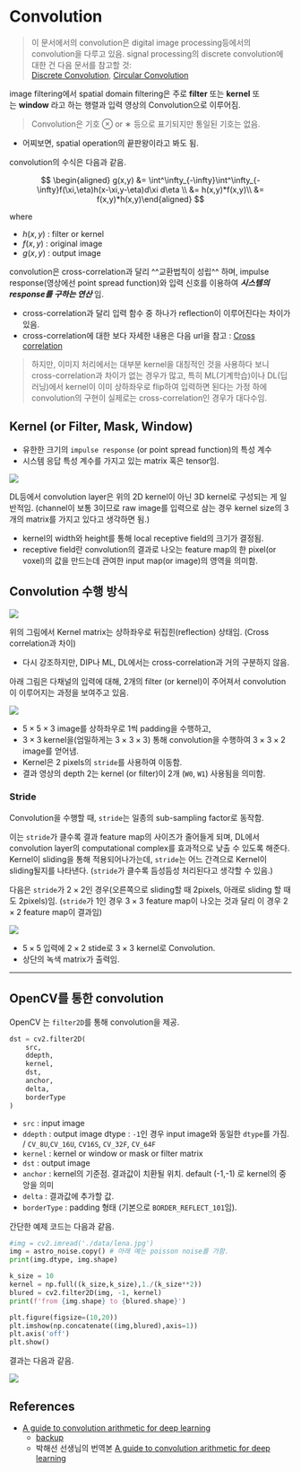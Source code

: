 # Convolution

> 이 문서에서의 convolution은 digital image processing등에서의 convolution을 다루고 있음. 
> signal processing의 discrete convolution에 대한 건 다음 문서를 참고할 것:  
> [Discrete Convolution](https://dsaint31.tistory.com/entry/SS-Discrete-Convolution-Linear-Discrete-Convolution), [Circular Convolution](https://dsaint31.tistory.com/entry/SS-Circular-Convolution)

image filtering에서 spatial domain filtering은 주로 **filter** 또는 **kernel** 또는 **window** 라고 하는 행렬과 입력 영상의 Convolution으로 이루어짐.

> Convolution은 기호 ⊗ or ∗ 등으로 표기되지만 통일된 기호는 없음.

* 어찌보면, spatial operation의 끝판왕이라고 봐도 됨.

convolution의 수식은 다음과 같음.

$$
\begin{aligned}
g(x,y) &= \int^\infty_{-\infty}\int^\infty_{-\infty}f(\xi,\eta)h(x-\xi,y-\eta)d\xi d\eta
\\
&= h(x,y)*f(x,y)\\
&= f(x,y)*h(x,y)\end{aligned}
$$

where

- $h(x,y)$ : filter or kernel
- $f(x,y)$ : original image
- $g(x,y)$ : output image

convolution은 cross-correlation과 달리 ^^교환법칙이 성립^^ 하며, impulse response(영상에선 point spread function)와 입력 신호를 이용하여 ***시스템의 response를 구하는 연산*** 임.

* cross-correlation과 달리 입력 함수 중 하나가 reflection이 이루어진다는 차이가 있음.
* cross-correlation에 대한 보다 자세한 내용은 다음 url을 참고 : [Cross correlation](https://dsaint31.tistory.com/entry/SS-Cross-Correlation)

> 하지만, 이미지 처리에서는 대부분 kernel을 대칭적인 것을 사용하다 보니 cross-correlation과 차이가 없는 경우가 많고, 특히 ML(기계학습)이나 DL(딥러닝)에서 kernel이 이미 상하좌우로 flip하여 입력하면 된다는 가정 하에 convolution의 구현이 실제로는 cross-correlation인 경우가 대다수임.

## Kernel (or Filter, Mask, Window)

- 유한한 크기의 `impulse response` (or point spread function)의 특성 계수
- 시스템 응답 특성 계수를 가지고 있는 matrix 혹은 tensor임.

![](../../img/etc/kernel.png)

DL등에서 convolution layer은 위의 2D kernel이 아닌 3D kernel로 구성되는 게 일반적임. (channel이 보통 3이므로 raw image를 입력으로 삼는 경우 kernel size의 3개의 matrix를 가지고 있다고 생각하면 됨.)

- kernel의 width와 height를 통해 local receptive field의 크기가 결정됨. 
- receptive field란 convolution의 결과로 나오는 feature map의 한 pixel(or voxel)의 값을 만드는데 관여한 input map(or image)의 영역을 의미함.


## Convolution 수행 방식

![](../../img/etc/convolution.png)

위의 그림에서 Kernel matrix는 상하좌우로 뒤집힌(reflection) 상태임. (Cross correlation과 차이)

- 다시 강조하지만, DIP나 ML, DL에서는 cross-correlation과 거의 구분하지 않음.

아래 그림은 다채널의 입력에 대해, 2개의 filter (or kernel)이 주어져서 convolution이 이루어지는 과정을 보여주고 있음.

![](../../img/etc/convolution_how.gif)

* $5 \times 5 \times 3$ image를 상하좌우로 1씩 padding을 수행하고, 
* $3 \times 3$ kernel을(엄밀하게는 $3\times 3\times 3$) 통해 convolution을 수행하여 $3 \times 3 \times 2$ image를 얻어냄. 
* Kernel은 2 pixels의 `stride`를 사용하여 이동함.
* 결과 영상의 depth $2$는 kernel (or filter)이 2개 (`W0`, `W1`) 사용됨을 의미함.

### Stride

Convolution을 수행할 때, `stride`는 일종의 sub-sampling factor로 동작함.

이는 `stride`가 클수록 결과 feature map의 사이즈가 줄어들게 되며, DL에서 convolution layer의 computational complex를 효과적으로 낮출 수 있도록 해준다.
Kernel이 sliding을 통해 적용되어나가는데, `stride`는 어느 간격으로 Kernel이 sliding될지를 나타낸다. (`stride`가 클수록 듬성듬성 처리된다고 생각할 수 있음.)

다음은 `stride`가 $2 \times 2$인 경우(오른쪽으로 sliding할 때 2pixels, 아래로 sliding 할 때도 2pixels)임. (`stride`가 1인 경우 $3\times 3$ feature map이 나오는 것과 달리 이 경우 $2 \times 2$ feature map이 결과임)

![](./img/no_padding_strides.gif)

* $5 \times 5$ 입력에 $2\times 2$ stide로 $3\times 3$ kernel로 Convolution.
* 상단의 녹색 matrix가 출력임.

---

## OpenCV를 통한 convolution

OpenCV 는 `filter2D`를 통해 convolution을 제공.

```Python
dst = cv2.filter2D(
    src, 
    ddepth, 
    kernel, 
    dst,
    anchor,
    delta, 
    borderType
)
```

- `src` : input image
- `ddepth` : output image dtype : `-1`인 경우 input image와 동일한 `dtype`를 가짐. / `CV_8U`,`CV_16U`, `CV16S`, `CV_32F`, `CV_64F`
- `kernel` : kernel or window or mask or filter matrix
- `dst` : output image
- `anchor` : kernel의 기준점. 결과값이 치환될 위치. default (-1,-1) 로 kernel의 중앙을 의미
- `delta` : 결과값에 추가할 값.
- `borderType` : padding 형태 (기본으로 `BORDER_REFLECT_101`임).

간단한 예제 코드는 다음과 같음.

```Python
#img = cv2.imread('./data/lena.jpg')
img = astro_noise.copy() # 아래 예는 poisson noise를 가함.
print(img.dtype, img.shape)

k_size = 10
kernel = np.full((k_size,k_size),1./(k_size**2))
blured = cv2.filter2D(img, -1, kernel)
print(f'from {img.shape} to {blured.shape}')

plt.figure(figsize=(10,20))
plt.imshow(np.concatenate((img,blured),axis=1))
plt.axis('off')
plt.show()
```

결과는 다음과 같음.

![](../../img/etc/box_filtered.png)

## References

* [A guide to convolution arithmetic for deep learning](https://arxiv.org/pdf/1603.07285v1.pdf)
    * [backup](./ref/A%20guide%20to%20convolution%20arithmetic%20for%20deep%20learning_1603.07285v1.pdf)
    * 박해선 선생님의 번역본 [A guide to convolution arithmetic for deep learning](https://tensorflow.blog/a-guide-to-convolution-arithmetic-for-deep-learning/#ch2-3)